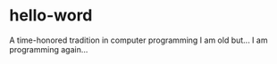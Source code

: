 # hello-word
A time-honored tradition in computer programming
I am old but... I am programming again...
